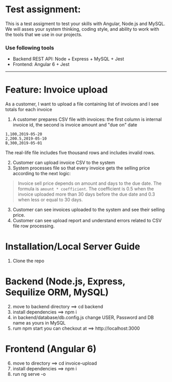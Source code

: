 # Test assignment:

This is a test assigment to test your skills with Angular, Node.js and MySQL.  We will asses your system thinking, 
coding style, and ability to work with the tools that we use in our projects.

### Use following tools

- Backend REST API: Node + Express + MySQL + Jest
- Frontend: Angular 6 + Jest

-----------------------------------------

# Feature: Invoice upload

As a customer, I want to upload a file containing list of invoices and I see totals for each invoice

1. A customer prepares CSV file with invoices: the first column is internal invoice id, the second is invoice amount and "due on" date

```
1,100,2019-05-20
2,200.5,2019-05-10
B,300,2019-05-01
```

The real-life file includes five thousand rows and includes invalid rows.

2. Customer can upload invoice CSV to the system
3. System processes file so that every invoice gets the selling price according to the next logic:
> Invoice sell price depends on amount and days to the due date. The formula is `amount * coefficient`. The coefficient is 0.5 when the invoice uploaded more than 30 days before the due date and 0.3 when less or equal to 30 days.

3. Customer can see invoices uploaded to the system and see their selling price.
4. Customer can see upload report and understand errors related to CSV file row processing.

# Installation/Local Server Guide
1. Clone the repo
# Backend (Node.js, Express, Sequilize ORM, MySQL)
2. move to backend directory ==> cd backend
3. install dependencies ==> npm i
4. in backend/database/db.config.js change USER, Password and DB name as yours in MySQL
5. rum npm start you can checkout at ==>  http://localhost:3000

# Frontend (Angular 6)
6. move to directory ==> cd invoice-upload
7. install dependencies ==> npm i
8. run ng serve -o